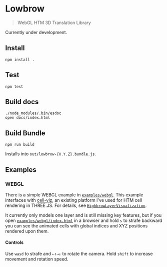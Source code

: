 # Lowbrow

> WebGL HTM 3D Translation Library

Currently under development. 

## Install

    npm install .

## Test

    npm test

## Build docs

    ./node_modules/.bin/esdoc
    open docs/index.html

## Build Bundle

    npm run build

Installs into `out/lowbrow-{X.Y.Z}.bundle.js`.

## Examples

### WEBGL

There is a simple WEBGL example in [`examples/webgl`](examples/webgl/). This example interfaces with [cell-viz](https://github.com/numenta/cell-viz), an existing platform I've used for HTM cell rendering in THREE.JS. For details, see [`HighbrowLayerVisualization`](https://github.com/numenta/cell-viz/blob/master/src/HighbrowLayerVisualization.js).

It currently only models one layer and is still missing key features, but if you open [`examples/webgl/index.html`](examples/webgl/index.html) in a browser and hold `s` to strafe backward you can see the animated cells with global indices and XYZ positions rendered upon them.

#### Controls

Use `wasd` to strafe and `←↑→↓` to rotate the camera. Hold `shift` to increase movement and rotation speed.
